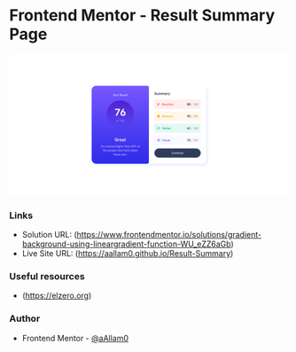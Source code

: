 # Frontend Mentor - Result Summary Page

![](assets/images/result-summary.png)

### Links

- Solution URL: (https://www.frontendmentor.io/solutions/gradient-background-using-lineargradient-function-WU_eZZ6aGb)
- Live Site URL: (https://aallam0.github.io/Result-Summary)

### Useful resources

- (https://elzero.org)

### Author

- Frontend Mentor - [@aAllam0](https://www.frontendmentor.io/profile/aAllam0)

